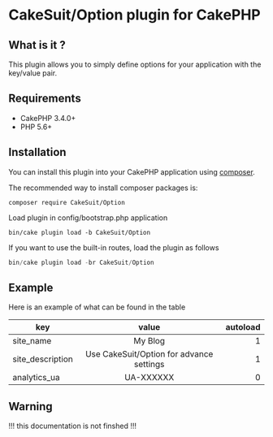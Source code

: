# CakeSuit/Option plugin for CakePHP
## What is it ?
This plugin allows you to simply define options for your application with the key/value pair.
## Requirements
* CakePHP 3.4.0+
* PHP 5.6+
## Installation

You can install this plugin into your CakePHP application using [composer](http://getcomposer.org).

The recommended way to install composer packages is:

```
composer require CakeSuit/Option
```

Load plugin in config/bootstrap.php application
```
bin/cake plugin load -b CakeSuit/Option
```


If you want to use the built-in routes, load the plugin as follows
```php
bin/cake plugin load -br CakeSuit/Option
```

## Example
Here is an example of what can be found in the table

| key | value | autoload |
|-----|:-----:|---------:|
|site_name|My Blog|1|
|site_description|Use CakeSuit/Option for advance settings|1|
|analytics_ua|UA-XXXXXX|0|


## Warning
!!! this documentation is not finshed !!!

